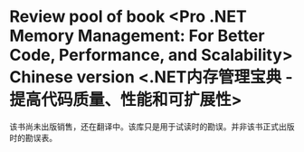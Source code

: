 # Review pool of book <Pro .NET Memory Management: For Better Code, Performance, and Scalability> Chinese version <.NET内存管理宝典 - 提高代码质量、性能和可扩展性>
该书尚未出版销售，还在翻译中。该库只是用于试读时的勘误。并非该书正式出版时的勘误表。
